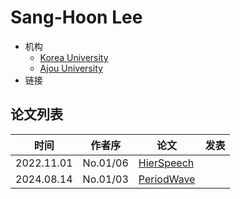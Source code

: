 # Sang-Hoon Lee

- 机构
  - [Korea University](../Institutions/KOR-Korea_University.md)
  - [Ajou University](../Institutions/KOR-Ajou_University.md)
- 链接

## 论文列表

| 时间 | 作者序 | 论文 | 发表 |
|:-:|:-:|---|---|
| 2022.11.01 | No.01/06 | [HierSpeech](../Models/E2E/2022.11.01_HierSpeech.md) |
| 2024.08.14 | No.01/03 | [PeriodWave](../Models/TTS3_Vocoder/2024.08.14_PeriodWave.md) |